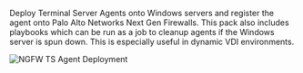 Deploy Terminal Server Agents onto Windows servers and register the agent onto Palo Alto Networks Next Gen Firewalls.  This pack also includes playbooks which can be run as a job to cleanup agents if the Windows server is spun down.  This is especially useful in dynamic VDI environments. 

![NGFW TS Agent Deployment](../../doc_files/PANW_NGFW_TS_Agent_Deployment_Fri_Feb_04_2022.png/n)
